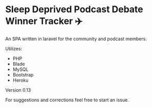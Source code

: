 # Sleep Deprived Podcast Debate Winner Tracker :airplane:
An SPA written in laravel for the community and podcast members.

Utilizes: 
- PHP
- Blade
- MySQL
- Bootstrap
- Heroku

Version 0.13

For suggestions and corrections feel free to start an issue.
